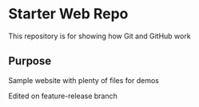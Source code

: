# Starter Web Repo

This repository is for showing how Git and GitHub work

## Purpose

Sample website with plenty of files for demos

Edited on feature-release branch
